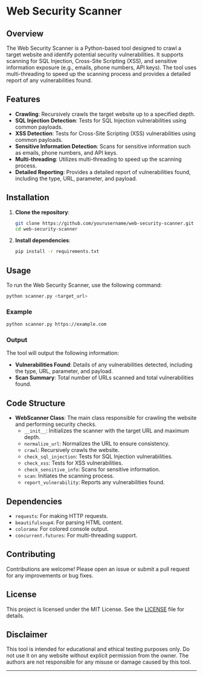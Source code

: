 # Web Security Scanner

## Overview

The Web Security Scanner is a Python-based tool designed to crawl a target website and identify potential security vulnerabilities. It supports scanning for SQL Injection, Cross-Site Scripting (XSS), and sensitive information exposure (e.g., emails, phone numbers, API keys). The tool uses multi-threading to speed up the scanning process and provides a detailed report of any vulnerabilities found.

## Features

- **Crawling**: Recursively crawls the target website up to a specified depth.
- **SQL Injection Detection**: Tests for SQL Injection vulnerabilities using common payloads.
- **XSS Detection**: Tests for Cross-Site Scripting (XSS) vulnerabilities using common payloads.
- **Sensitive Information Detection**: Scans for sensitive information such as emails, phone numbers, and API keys.
- **Multi-threading**: Utilizes multi-threading to speed up the scanning process.
- **Detailed Reporting**: Provides a detailed report of vulnerabilities found, including the type, URL, parameter, and payload.

## Installation

1. **Clone the repository**:

   ```bash
   git clone https://github.com/yourusername/web-security-scanner.git
   cd web-security-scanner
   ```

2. **Install dependencies**:
   ```bash
   pip install -r requirements.txt
   ```

## Usage

To run the Web Security Scanner, use the following command:

```bash
python scanner.py <target_url>
```

### Example

```bash
python scanner.py https://example.com
```

### Output

The tool will output the following information:

- **Vulnerabilities Found**: Details of any vulnerabilities detected, including the type, URL, parameter, and payload.
- **Scan Summary**: Total number of URLs scanned and total vulnerabilities found.

## Code Structure

- **WebScanner Class**: The main class responsible for crawling the website and performing security checks.
  - `__init__`: Initializes the scanner with the target URL and maximum depth.
  - `normalize_url`: Normalizes the URL to ensure consistency.
  - `crawl`: Recursively crawls the website.
  - `check_sql_injection`: Tests for SQL Injection vulnerabilities.
  - `check_xss`: Tests for XSS vulnerabilities.
  - `check_sensitive_info`: Scans for sensitive information.
  - `scan`: Initiates the scanning process.
  - `report_vulnerability`: Reports any vulnerabilities found.

## Dependencies

- `requests`: For making HTTP requests.
- `beautifulsoup4`: For parsing HTML content.
- `colorama`: For colored console output.
- `concurrent.futures`: For multi-threading support.

## Contributing

Contributions are welcome! Please open an issue or submit a pull request for any improvements or bug fixes.

## License

This project is licensed under the MIT License. See the [LICENSE](LICENSE) file for details.

## Disclaimer

This tool is intended for educational and ethical testing purposes only. Do not use it on any website without explicit permission from the owner. The authors are not responsible for any misuse or damage caused by this tool.

---
